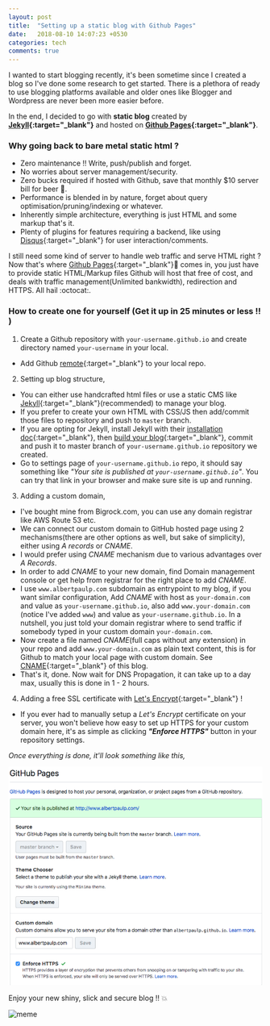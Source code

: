 ```yaml
---
layout: post
title:  "Setting up a static blog with Github Pages"
date:   2018-08-10 14:07:23 +0530
categories: tech
comments: true
---
```


I wanted to start blogging recently, it's been sometime since I created a blog so I've done some research to
get started. There is a plethora of ready to use blogging platforms available and older ones like Blogger and Wordpress
are never been more easier before.

In the end, I decided to go with **static blog** created by
**[Jekyll](https://jekyllrb.com/){:target="_blank"}** and hosted on
**[Github Pages](https://pages.github.com/){:target="_blank"}**.

### Why going back to bare metal static html ?

* Zero maintenance !! Write, push/publish and forget.
* No worries about server management/security.
* Zero bucks required if hosted with Github, save that monthly $10 server bill for beer :beers:.
* Performance is blended in by nature, forget about query optimisation/pruning/indexing or whatever.
* Inherently simple architecture, everything is just HTML and some markup that's it.
* Plenty of plugins for features requiring a backend, like using [Disqus](https://disqus.com/){:target="_blank"} for user
  interaction/comments.

I still need some kind of server to handle web traffic and serve HTML right ? Now that's where
[Github Pages](https://pages.github.com/){:target="_blank"}🥁 comes in, you just have to provide static HTML/Markup
files Github will host that free of cost, and deals with traffic management(Unlimited bankwidth), redirection and HTTPS.
All hail :octocat:.

### How to create one for yourself (Get it up in 25 minutes or less !! )

1. Create a Github repository with `your-username.github.io` and create directory named `your-username` in your local.
  * Add Github [remote](https://help.github.com/articles/adding-a-remote/){:target="_blank"} to your local repo.
2. Setting up blog structure,
  * You can either use handcrafted html files or use a static CMS like
    [Jekyll](https://jekyllrb.com/){:target="_blank"}(recommended) to manage your blog.
  * If you prefer to create your own HTML with CSS/JS then add/commit those files to repository and push to `master`
    branch.
  * If you are opting for Jekyll, install Jekyll with their
    [installation doc](https://jekyllrb.com/docs/installation/){:target="_blank"}, then
    [build your blog](https://jekyllrb.com/docs/usage/){:target="_blank"}, commit and push it to master branch of
    `your-username.github.io` repository we created.
  * Go to settings page of `your-username.github.io` repo, it should say something like _"Your site is published at
    `your-username.github.io`"_. You can try that link in your browser and make sure site is up and running.
3. Adding a custom domain,
  * I've bought mine from Bigrock.com, you can use any domain registrar like AWS Route 53 etc.
  * We can connect our custom domain to GitHub hosted page using 2 mechanisms(there are other options as well, but sake
    of simplicity), either using _A records_ or _CNAME_.
  * I would prefer using _CNAME_ mechanism due to various advantages over _A Records_.
  * In order to add _CNAME_ to your new domain, find Domain management console or get help from registrar for the right
    place to add _CNAME_.
  * I use `www.albertpaulp.com` subdomain as entrypoint to my blog, if you want similar configuration,
    Add _CNAME_ with host as `your-domain.com` and value as `your-username.github.io`, also add `www.your-domain.com`
    (notice I've added `www`) and value as `your-username.github.io`. In a nutshell, you just told your domain registrar
    where to send traffic if somebody typed in your custom domain `your-domain.com`.
  * Now create a file named _CNAME_(full caps without any extension) in your repo and add `www.your-domain.com` as
    plain text content, this is for Github to match your local page with custom domain.
    See [CNAME](https://github.com/albertpaulp/albertpaulp.github.io/blob/master/CNAME){:target="_blank"} of this blog.
  * That's it, done. Now wait for DNS Propagation, it can take up to a day max, usually this is done in 1 - 2 hours.
4. Adding a free SSL certificate with [Let's Encrypt](https://letsencrypt.org/){:target="_blank"} !
  * If you ever had to manually setup a _Let's Encrypt_ certificate on your server, you won't believe how easy
    to set up HTTPS for your custom domain here, it's as simple as clicking ***"Enforce HTTPS"*** button in your
    repository settings.

_Once everything is done, it'll look something like this,_

  ![custom domain github pages](/assets/images/github_page_blog.png)

Enjoy your new shiny, slick and secure blog !! :collision:

![meme](https://media.giphy.com/media/3otPomFXNTRLvrhedq/giphy.gif)
